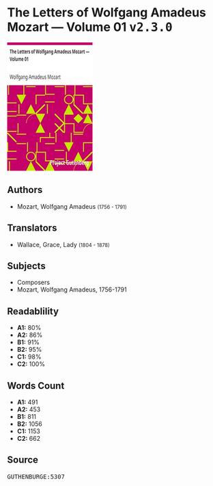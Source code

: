 # The Letters of Wolfgang Amadeus Mozart — Volume 01 <kbd>v2.3.0</kbd>

![](./cover.medium.jpg "")

## Authors


 - Mozart, Wolfgang Amadeus <small>(1756 - 1791)</small>

## Translators


 - Wallace, Grace, Lady <small>(1804 - 1878)</small>

## Subjects


 - Composers
 - Mozart, Wolfgang Amadeus, 1756-1791

## Readablility


 - **A1:** 80%
 - **A2:** 86%
 - **B1:** 91%
 - **B2:** 95%
 - **C1:** 98%
 - **C2:** 100%

## Words Count


 - **A1:** 491
 - **A2:** 453
 - **B1:** 811
 - **B2:** 1056
 - **C1:** 1153
 - **C2:** 662

## Source


<kbd>GUTHENBURGE:5307</kbd>
